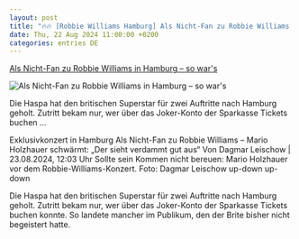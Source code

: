 ```yaml
---
layout: post
title: "🔥🔥 [Robbie Williams Hamburg] Als Nicht-Fan zu Robbie Williams in Hamburg – so war's"
date: Thu, 22 Aug 2024 11:00:00 +0200
categories: entries DE
---
```

[Als Nicht-Fan zu Robbie Williams in Hamburg – so war's](https://www.shz.de/deutschland-welt/hamburg/artikel/als-nicht-fan-zu-robbie-williams-in-hamburg-so-wars-47633752)

![Als Nicht-Fan zu Robbie Williams in Hamburg – so war's](https://images.noz-mhn.de/img/47633771/crop/cbase_16_9-w1200/1424552485/1238337852/unnamed-2.jpg)

Die Haspa hat den britischen Superstar für zwei Auftritte nach Hamburg geholt. Zutritt bekam nur, wer über das Joker-Konto der Sparkasse Tickets buchen ...

Exklusivkonzert in Hamburg Als Nicht-Fan zu Robbie Williams – Mario Holzhauer schwärmt: „Der sieht verdammt gut aus“ Von Dagmar Leischow | 23.08.2024, 12:03 Uhr Sollte sein Kommen nicht bereuen: Mario Holzhauer vor dem Robbie-Williams-Konzert. Foto: Dagmar Leischow up-down up-down

Die Haspa hat den britischen Superstar für zwei Auftritte nach Hamburg geholt. Zutritt bekam nur, wer über das Joker-Konto der Sparkasse Tickets buchen konnte. So landete mancher im Publikum, den der Brite bisher nicht begeistert hatte.

